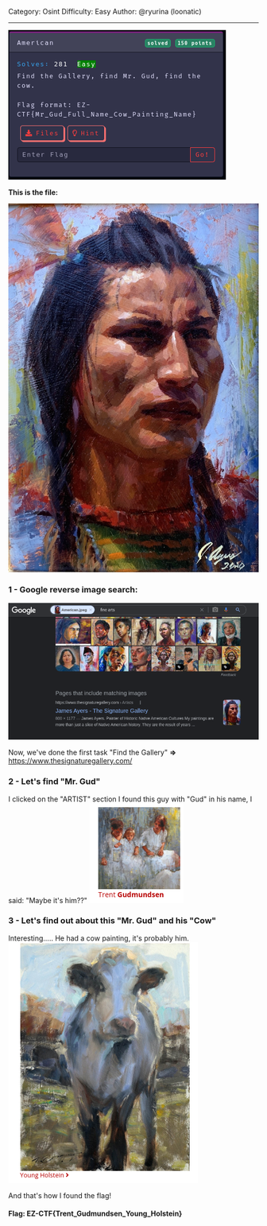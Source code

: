 Category: Osint
Difficulty: Easy
Author: @ryurina (loonatic)
___________
![30cb2ed74eabf3f188b2ac5f36119571.png](../_resources/30cb2ed74eabf3f188b2ac5f36119571.png)

**This is the file:**


![American.jpeg](../_resources/American.jpeg)

### 1 - Google reverse image search:
![119da34e8c47b8dd5b7caa382200d228.png](../_resources/119da34e8c47b8dd5b7caa382200d228.png)

Now, we've done the first task "Find the Gallery"
**=>** https://www.thesignaturegallery.com/

### 2 - Let's find "Mr. Gud"
I clicked on the "ARTIST" section
I found this guy with "Gud" in his name, I said: "Maybe it's him??"
![395da24d1441fb2cbb953010592fb060.png](../_resources/395da24d1441fb2cbb953010592fb060.png)

### 3 - Let's find out about this "Mr. Gud" and his "Cow"

Interesting..... He had a cow painting, it's probably him.
![de040e3786c8a78ba7f744df8a4b3800.png](../_resources/de040e3786c8a78ba7f744df8a4b3800.png)

And that's how I found the flag! 

#### Flag: EZ-CTF{Trent_Gudmundsen_Young_Holstein}